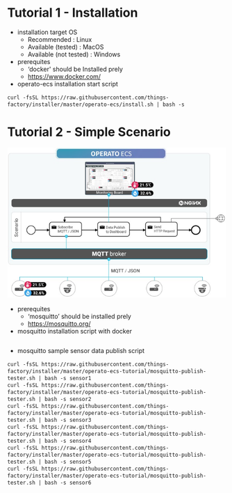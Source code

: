 # Tutorial 1 - Installation

- installation target OS
  - Recommended : Linux
  - Available (tested) : MacOS
  - Available (not tested) : Windows
- prerequites
  - ‘docker' should be Installed prely
  - https://www.docker.com/
- operato-ecs installation start script

```
curl -fsSL https://raw.githubusercontent.com/things-factory/installer/master/operato-ecs/install.sh | bash -s
```

# Tutorial 2 - Simple Scenario

![Scenario Diagram](./tutorial-02-scenario.jpg)

- prerequites
  - ‘mosquitto’ should be installed prely
  - https://mosquitto.org/
- mosquitto installation script with docker

```

```

- mosquitto sample sensor data publish script

```
curl -fsSL https://raw.githubusercontent.com/things-factory/installer/master/operato-ecs-tutorial/mosquitto-publish-tester.sh | bash -s sensor1
curl -fsSL https://raw.githubusercontent.com/things-factory/installer/master/operato-ecs-tutorial/mosquitto-publish-tester.sh | bash -s sensor2
curl -fsSL https://raw.githubusercontent.com/things-factory/installer/master/operato-ecs-tutorial/mosquitto-publish-tester.sh | bash -s sensor3
curl -fsSL https://raw.githubusercontent.com/things-factory/installer/master/operato-ecs-tutorial/mosquitto-publish-tester.sh | bash -s sensor4
curl -fsSL https://raw.githubusercontent.com/things-factory/installer/master/operato-ecs-tutorial/mosquitto-publish-tester.sh | bash -s sensor5
curl -fsSL https://raw.githubusercontent.com/things-factory/installer/master/operato-ecs-tutorial/mosquitto-publish-tester.sh | bash -s sensor6
```
